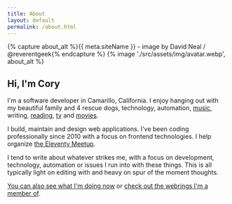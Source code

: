 ```yaml
---
title: About
layout: default
permalink: /about.html
---
```

<div class="avatar__wrapper">
  <div class="avatar__wrapper--interior">
    {% capture about_alt %}{{ meta.siteName }} - image by David Neal / @reverentgeek{% endcapture %}
    {% image './src/assets/img/avatar.webp', about_alt %}
  </div>
</div>
<h2 class="page__header text-center">Hi, I'm Cory</h2>

I'm a software developer in Camarillo, California. I enjoy hanging out with my beautiful family and 4 rescue dogs, technology, automation, [music](https://last.fm/user/coryd_), writing, [reading](https://app.thestorygraph.com/profile/coryd), [tv](https://trakt.tv/users/cdransf) and [movies](https://trakt.tv/users/cdransf).

I build, maintain and design web applications. I've been coding professionally since 2010 with a focus on frontend technologies. I help organize [the Eleventy Meetup](https://11tymeetup.dev).

I tend to write about whatever strikes me, with a focus on development, technology, automation or issues I run into with these things. This is all typically light on editing with and heavy on spur of the moment thoughts.

[You can also see what I'm doing now](/now) or [check out the webrings I'm a member of](/webrings).
